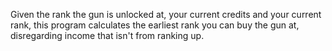 Given the rank the gun is unlocked at, your current credits and your current rank, this program calculates the earliest rank you can buy the gun at, disregarding income that isn't from ranking up.
